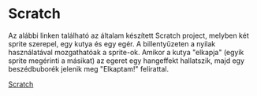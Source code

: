 # Scratch
Az alábbi linken található az általam készített Scratch project, melyben két sprite szerepel, egy kutya és egy egér. A billentyűzeten a nyilak használatával mozgathatóak a sprite-ok. Amikor a kutya "elkapja" (egyik sprite megérinti a másikat) az egeret egy hangeffekt hallatszik, majd egy beszédbuborék jelenik meg "Elkaptam!" felirattal.

[Scratch](https://scratch.mit.edu/projects/370650023)

